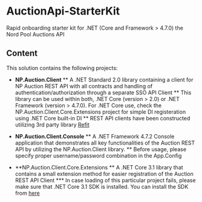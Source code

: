 # AuctionApi-StarterKit
Rapid onboarding starter kit for .NET (Core and Framework > 4.7.0) the Nord Pool Auctions API

## Content
This solution contains the following projects:

* **NP.Auction.Client**
** A .NET Standard 2.0 library containing a client for NP Auction REST API with all contracts and handling of authentication/authorization through a separate SSO API Client
** This library can be used within both, .NET Core (version > 2.0) or .NET Framework (version > 4.7.0). For .NET Core use, check the NP.Auction.Client.Core.Extensions project for simple DI registeration using .NET Core built-in DI
** REST API clients have been constructed utilizing 3rd party library [Refit](https://github.com/reactiveui/refit)

* **NP.Auction.Client.Console**
** A .NET Framework 4.7.2 Console application that demonstrates all key functionalities of the Auction REST API by utilizing the NP.Auction.Client library.
** Before usage, please specify proper username/password combination in the App.Config

* **NP.Auction.Client.Core.Extensions
** A .NET Core 3.1 library that contains a small extension method for easier registration of the Auction REST API Client
*** In case loading of this particular project fails, please make sure that .NET Core 3.1 SDK is installed. You can install the SDK from [here](https://dotnet.microsoft.com/download/dotnet-core/3.1)



